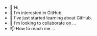- 👋 Hi, 
- 👀 I’m interested in GitHub.
- 🌱 I've just started learning about GitHub.
- 💞️ I’m looking to collaborate on ...
- 📫 How to reach me ...

<!---
hyongc5/hyongc5 is a ✨ special ✨ repository because its `README.md` (this file) appears on your GitHub profile.
You can click the Preview link to take a look at your changes.
--->
